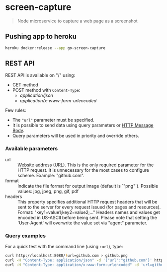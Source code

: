 # screen-capture
> Node microservice to capture a web page as a screenshot

## Pushing app to heroku

```bash
heroku docker:release --app go-screen-capture
```

## REST API

REST API is available on "/" using:

* GET method
* POST method with `Content-Type`:
    * *application/json*
    * *application/x-www-form-urlencoded*

Few rules:

* The `"url"` parameter must be specified.
* It is possible to send data using query parameters or [HTTP Message Body](https://en.wikipedia.org/wiki/HTTP_message_body).
* Query parameters will be used in priority and override others.


### Available parameters

<dl>

  <dt>url</dt>
  <dd>Website address (URL). This is the only required parameter for the HTTP request. It is unnecessary for the most cases to configure scheme. Example: "github.com".</dd>

  <dt>format</dt>
  <dd>Indicate the file format for output image (default is `"png"`). Possible values: jpg, jpeg, png, gif, pdf</dd>

  <dt>headers</dt>
  <dd>This property specifies additional HTTP request headers that will be sent to the server for every request issued (for pages and resources). Format: "key1=value1;key2=value2;..." Headers names and values get encoded in US-ASCII before being sent. Please note that setting the 'User-Agent' will overwrite the value set via "agent" parameter.</dd>


### Query examples

For a quick test with the command line (using `curl`), type:

```bash
curl http://localhost:8080/?url=github.com > github.png
curl -H "Content-Type: application/json" -d '{"url":"github.com"}' http://localhost:8080/ > github.png
curl -H "Content-Type: application/x-www-form-urlencoded" -d 'url=github.com' http://localhost:8080/ > github.png
```
